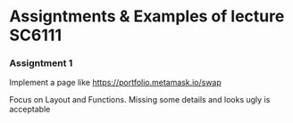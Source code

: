# Assigntments & Examples of lecture SC6111

### Assigntment 1

Implement a page like https://portfolio.metamask.io/swap

Focus on Layout and Functions. Missing some details and looks ugly is acceptable